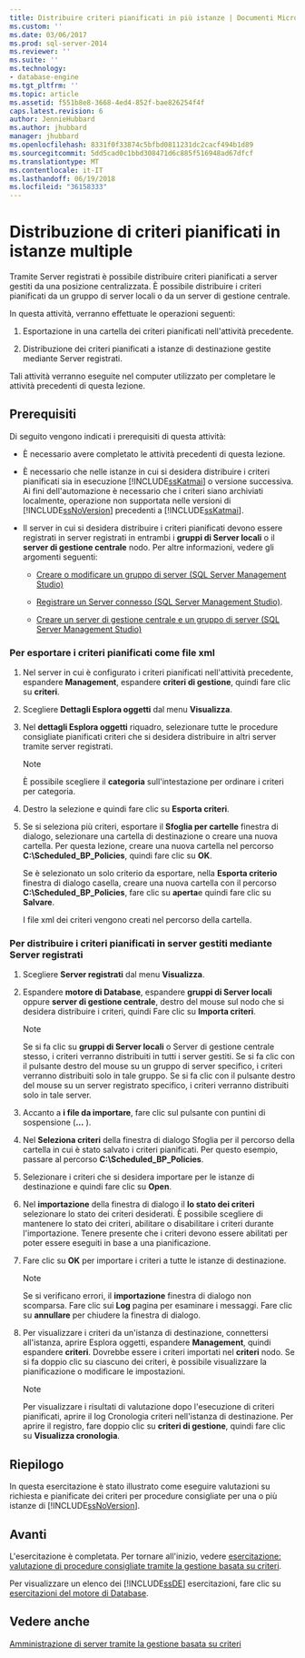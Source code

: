 ```yaml
---
title: Distribuire criteri pianificati in più istanze | Documenti Microsoft
ms.custom: ''
ms.date: 03/06/2017
ms.prod: sql-server-2014
ms.reviewer: ''
ms.suite: ''
ms.technology:
- database-engine
ms.tgt_pltfrm: ''
ms.topic: article
ms.assetid: f551b8e8-3668-4ed4-852f-bae826254f4f
caps.latest.revision: 6
author: JennieHubbard
ms.author: jhubbard
manager: jhubbard
ms.openlocfilehash: 8331f0f33874c5bfbd0811231dc2cacf494b1d89
ms.sourcegitcommit: 5dd5cad0c1bbd308471d6c885f516948ad67dfcf
ms.translationtype: MT
ms.contentlocale: it-IT
ms.lasthandoff: 06/19/2018
ms.locfileid: "36158333"
---
```

# <a name="deploy-scheduled-policies-to-multiple-instances"></a>Distribuzione di criteri pianificati in istanze multiple
  Tramite Server registrati è possibile distribuire criteri pianificati a server gestiti da una posizione centralizzata. È possibile distribuire i criteri pianificati da un gruppo di server locali o da un server di gestione centrale.  
  
 In questa attività, verranno effettuate le operazioni seguenti:  
  
1.  Esportazione in una cartella dei criteri pianificati nell'attività precedente.  
  
2.  Distribuzione dei criteri pianificati a istanze di destinazione gestite mediante Server registrati.  
  
 Tali attività verranno eseguite nel computer utilizzato per completare le attività precedenti di questa lezione.  
  
## <a name="prerequisites"></a>Prerequisiti  
 Di seguito vengono indicati i prerequisiti di questa attività:  
  
-   È necessario avere completato le attività precedenti di questa lezione.  
  
-   È necessario che nelle istanze in cui si desidera distribuire i criteri pianificati sia in esecuzione [!INCLUDE[ssKatmai](../includes/sskatmai-md.md)] o versione successiva. Ai fini dell'automazione è necessario che i criteri siano archiviati localmente, operazione non supportata nelle versioni di [!INCLUDE[ssNoVersion](../includes/ssnoversion-md.md)] precedenti a [!INCLUDE[ssKatmai](../includes/sskatmai-md.md)].  
  
-   Il server in cui si desidera distribuire i criteri pianificati devono essere registrati in server registrati in entrambi i **gruppi di Server locali** o il **server di gestione centrale** nodo. Per altre informazioni, vedere gli argomenti seguenti:  
  
    -   [Creare o modificare un gruppo di server &#40;SQL Server Management Studio&#41;](../ssms/register-servers/create-or-edit-a-server-group-sql-server-management-studio.md)  
  
    -   [Registrare un Server connesso &#40;SQL Server Management Studio&#41;](../ssms/register-servers/register-a-connected-server-sql-server-management-studio.md).  
  
    -   [Creare un server di gestione centrale e un gruppo di server &#40;SQL Server Management Studio&#41;](../ssms/register-servers/create-a-central-management-server-and-server-group.md)  
  
### <a name="to-export-the-scheduled-policies-as-xml-files"></a>Per esportare i criteri pianificati come file xml  
  
1.  Nel server in cui è configurato i criteri pianificati nell'attività precedente, espandere **Management**, espandere **criteri di gestione**, quindi fare clic su **criteri**.  
  
2.  Scegliere **Dettagli Esplora oggetti** dal menu **Visualizza**.  
  
3.  Nel **dettagli Esplora oggetti** riquadro, selezionare tutte le procedure consigliate pianificati criteri che si desidera distribuire in altri server tramite server registrati.  
  
    > [!NOTE]  
    >  È possibile scegliere il **categoria** sull'intestazione per ordinare i criteri per categoria.  
  
4.  Destro la selezione e quindi fare clic su **Esporta criteri**.  
  
5.  Se si seleziona più criteri, esportare il **Sfoglia per cartelle** finestra di dialogo, selezionare una cartella di destinazione o creare una nuova cartella. Per questa lezione, creare una nuova cartella nel percorso **C:\Scheduled_BP_Policies**, quindi fare clic su **OK**.  
  
     Se è selezionato un solo criterio da esportare, nella **Esporta criterio** finestra di dialogo casella, creare una nuova cartella con il percorso **C:\Scheduled_BP_Policies**, fare clic su **aperta**e quindi fare clic su **Salvare**.  
  
     I file xml dei criteri vengono creati nel percorso della cartella.  
  
### <a name="to-deploy-the-scheduled-policies-to-servers-that-are-managed-through-registered-servers"></a>Per distribuire i criteri pianificati in server gestiti mediante Server registrati  
  
1.  Scegliere **Server registrati** dal menu **Visualizza**.  
  
2.  Espandere **motore di Database**, espandere **gruppi di Server locali** oppure **server di gestione centrale**, destro del mouse sul nodo che si desidera distribuire i criteri, quindi Fare clic su **Importa criteri**.  
  
    > [!NOTE]  
    >  Se si fa clic su **gruppi di Server locali** o Server di gestione centrale stesso, i criteri verranno distribuiti in tutti i server gestiti. Se si fa clic con il pulsante destro del mouse su un gruppo di server specifico, i criteri verranno distribuiti solo in tale gruppo. Se si fa clic con il pulsante destro del mouse su un server registrato specifico, i criteri verranno distribuiti solo in tale server.  
  
3.  Accanto a **i file da importare**, fare clic sul pulsante con puntini di sospensione (**...** ).  
  
4.  Nel **Seleziona criteri** della finestra di dialogo Sfoglia per il percorso della cartella in cui è stato salvato i criteri pianificati. Per questo esempio, passare al percorso **C:\Scheduled_BP_Policies**.  
  
5.  Selezionare i criteri che si desidera importare per le istanze di destinazione e quindi fare clic su **Open**.  
  
6.  Nel **importazione** della finestra di dialogo il **lo stato dei criteri** selezionare lo stato dei criteri desiderati. È possibile scegliere di mantenere lo stato dei criteri, abilitare o disabilitare i criteri durante l'importazione. Tenere presente che i criteri devono essere abilitati per poter essere eseguiti in base a una pianificazione.  
  
7.  Fare clic su **OK** per importare i criteri a tutte le istanze di destinazione.  
  
    > [!NOTE]  
    >  Se si verificano errori, il **importazione** finestra di dialogo non scomparsa. Fare clic sui **Log** pagina per esaminare i messaggi. Fare clic su **annullare** per chiudere la finestra di dialogo.  
  
8.  Per visualizzare i criteri da un'istanza di destinazione, connettersi all'istanza, aprire Esplora oggetti, espandere **Management**, quindi espandere **criteri**. Dovrebbe essere i criteri importati nel **criteri** nodo. Se si fa doppio clic su ciascuno dei criteri, è possibile visualizzare la pianificazione o modificare le impostazioni.  
  
    > [!NOTE]  
    >  Per visualizzare i risultati di valutazione dopo l'esecuzione di criteri pianificati, aprire il log Cronologia criteri nell'istanza di destinazione. Per aprire il registro, fare doppio clic su **criteri di gestione**, quindi fare clic su **Visualizza cronologia**.  
  
## <a name="summary"></a>Riepilogo  
 In questa esercitazione è stato illustrato come eseguire valutazioni su richiesta e pianificate dei criteri per procedure consigliate per una o più istanze di [!INCLUDE[ssNoVersion](../includes/ssnoversion-md.md)].  
  
## <a name="next"></a>Avanti  
 L'esercitazione è completata. Per tornare all'inizio, vedere [esercitazione: valutazione di procedure consigliate tramite la gestione basata su criteri](../../2014/tutorials/tutorial-evaluating-best-practices-by-using-policy-based-management.md).  
  
 Per visualizzare un elenco dei [!INCLUDE[ssDE](../includes/ssde-md.md)] esercitazioni, fare clic su [esercitazioni del motore di Database](../relational-databases/database-engine-tutorials.md).  
  
## <a name="see-also"></a>Vedere anche  
 [Amministrazione di server tramite la gestione basata su criteri](../relational-databases/policy-based-management/administer-servers-by-using-policy-based-management.md)  
  
  